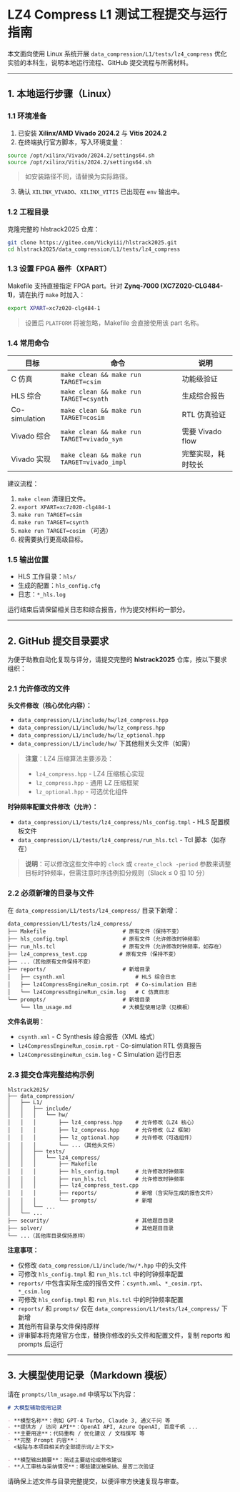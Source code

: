 # LZ4 Compress L1 测试工程提交与运行指南

本文面向使用 Linux 系统开展 `data_compression/L1/tests/lz4_compress` 优化实验的本科生，说明本地运行流程、GitHub 提交流程与所需材料。

---

## 1. 本地运行步骤（Linux）

### 1.1 环境准备

1. 已安装 **Xilinx/AMD Vivado 2024.2** 与 **Vitis 2024.2**
2. 在终端执行官方脚本，写入环境变量：

```bash
source /opt/xilinx/Vivado/2024.2/settings64.sh
source /opt/xilinx/Vitis/2024.2/settings64.sh
```

> 如安装路径不同，请替换为实际路径。

3. 确认 `XILINX_VIVADO`、`XILINX_VITIS` 已出现在 `env` 输出中。

### 1.2 工程目录

克隆完整的 hlstrack2025 仓库：

```bash
git clone https://gitee.com/Vickyiii/hlstrack2025.git
cd hlstrack2025/data_compression/L1/tests/lz4_compress
```

### 1.3 设置 FPGA 器件（XPART）

Makefile 支持直接指定 FPGA part。针对 **Zynq-7000 (XC7Z020-CLG484-1)**，请在执行 `make` 时加入：

```bash
export XPART=xc7z020-clg484-1
```

> 设置后 `PLATFORM` 将被忽略，Makefile 会直接使用该 part 名称。

### 1.4 常用命令

| 目标          | 命令                                          | 说明               |
| ------------- | --------------------------------------------- | ------------------ |
| C 仿真        | `make clean && make run TARGET=csim`        | 功能级验证         |
| HLS 综合      | `make clean && make run TARGET=csynth`      | 生成综合报告       |
| Co-simulation | `make clean && make run TARGET=cosim`       | RTL 仿真验证       |
| Vivado 综合   | `make clean && make run TARGET=vivado_syn`  | 需要 Vivado flow   |
| Vivado 实现   | `make clean && make run TARGET=vivado_impl` | 完整实现，耗时较长 |

建议流程：

1. `make clean` 清理旧文件。
2. `export XPART=xc7z020-clg484-1`
3. `make run TARGET=csim`
4. `make run TARGET=csynth`
5. `make run TARGET=cosim` （可选）
6. 视需要执行更高级目标。

### 1.5 输出位置

- HLS 工作目录：`hls/`
- 生成的配置：`hls_config.cfg`
- 日志：`*_hls.log`

运行结束后请保留相关日志和综合报告，作为提交材料的一部分。

---

## 2. GitHub 提交目录要求

为便于助教自动化复现与评分，请提交完整的 **hlstrack2025** 仓库，按以下要求组织：

### 2.1 允许修改的文件

**头文件修改（核心优化内容）：**

- `data_compression/L1/include/hw/lz4_compress.hpp`
- `data_compression/L1/include/hw/lz_compress.hpp`
- `data_compression/L1/include/hw/lz_optional.hpp`
- `data_compression/L1/include/hw/` 下其他相关头文件（如需）

> **注意**：LZ4 压缩算法主要涉及：
>
> - `lz4_compress.hpp` - LZ4 压缩核心实现
> - `lz_compress.hpp` - 通用 LZ 压缩框架
> - `lz_optional.hpp` - 可选优化组件

**时钟频率配置文件修改（允许）：**

- `data_compression/L1/tests/lz4_compress/hls_config.tmpl` - HLS 配置模板文件
- `data_compression/L1/tests/lz4_compress/run_hls.tcl` - Tcl 脚本（如存在）

> **说明**：可以修改这些文件中的 `clock` 或 `create_clock -period` 参数来调整目标时钟频率，但需注意时序违例扣分规则（Slack ≤ 0 扣 10 分）

### 2.2 必须新增的目录与文件

在 `data_compression/L1/tests/lz4_compress/` 目录下新增：

```
data_compression/L1/tests/lz4_compress/
├── Makefile                        # 原有文件（保持不变）
├── hls_config.tmpl                 # 原有文件（允许修改时钟频率）
├── run_hls.tcl                     # 原有文件（允许修改时钟频率，如存在）
├── lz4_compress_test.cpp          # 原有文件（保持不变）
├── ...（其他原有文件保持不变）
├── reports/                        # 新增目录
│   ├── csynth.xml                      # HLS 综合日志
│   ├── lz4CompressEngineRun_cosim.rpt  # Co-simulation 日志
│   └── lz4CompressEngineRun_csim.log   # C 仿真日志
└── prompts/                        # 新增目录
    └── llm_usage.md                # 大模型使用记录（见模板）
```

**文件名说明**：

- `csynth.xml` - C Synthesis 综合报告（XML 格式）
- `lz4CompressEngineRun_cosim.rpt` - Co-simulation RTL 仿真报告
- `lz4CompressEngineRun_csim.log` - C Simulation 运行日志

### 2.3 提交仓库完整结构示例

```
hlstrack2025/
├── data_compression/
│   ├── L1/
│   │   ├── include/
│   │   │   └── hw/
│   │   │       ├── lz4_compress.hpp    # 允许修改（LZ4 核心）
│   │   │       ├── lz_compress.hpp     # 允许修改（LZ 框架）
│   │   │       ├── lz_optional.hpp     # 允许修改（可选组件）
│   │   │       └── ...（其他头文件）
│   │   ├── tests/
│   │   │   └── lz4_compress/
│   │   │       ├── Makefile
│   │   │       ├── hls_config.tmpl     # 允许修改时钟频率
│   │   │       ├── run_hls.tcl         # 允许修改时钟频率
│   │   │       ├── lz4_compress_test.cpp
│   │   │       ├── reports/            # 新增（含实际生成的报告文件）
│   │   │       └── prompts/            # 新增
│   │   └── ...
│   └── ...
├── security/                           # 其他题目目录
├── solver/                             # 其他题目目录
└── ...（其他库目录保持原样）
```

**注意事项：**

- 仅修改 `data_compression/L1/include/hw/*.hpp` 中的头文件
- 可修改 `hls_config.tmpl` 和 `run_hls.tcl` 中的时钟频率配置
- `reports/` 中包含实际生成的报告文件：`csynth.xml`、`*_cosim.rpt`、`*_csim.log`
- 可修改 `hls_config.tmpl` 和 `run_hls.tcl` 中的时钟频率配置
- `reports/` 和 `prompts/` 仅在 `data_compression/L1/tests/lz4_compress/` 下新增
- 其他所有目录与文件保持原样
- 评审脚本将克隆官方仓库，替换你修改的头文件和配置文件，复制 reports 和 prompts 后运行

---

## 3. 大模型使用记录（Markdown 模板）

请在 `prompts/llm_usage.md` 中填写以下内容：

```markdown
# 大模型辅助使用记录

- **模型名称**：例如 GPT-4 Turbo, Claude 3, 通义千问 等
- **提供方 / 访问 API**：OpenAI API, Azure OpenAI, 百度千帆 ...
- **主要用途**：代码重构 / 优化建议 / 文档撰写 等
- **完整 Prompt 内容**：
  <粘贴与本项目相关的全部提示词/上下文>

- **模型输出摘要**：简述主要结论或修改建议
- **人工审核与采纳情况**：哪些建议被采纳、是否二次验证
```

请确保上述文件与目录完整提交，以便评审方快速复现与审查。
